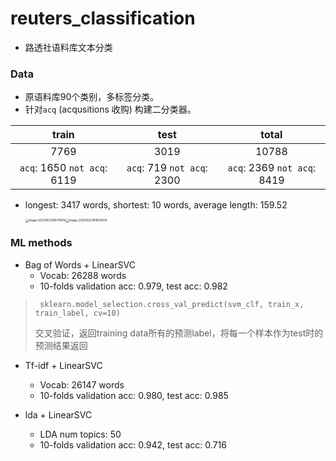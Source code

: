 # reuters_classification

- 路透社语料库文本分类

### Data

- 原语料库90个类别，多标签分类。
- 针对`acq` (acqusitions 收购) 构建二分类器。

|            train            |            test            |            total            |
| :-------------------------: | :------------------------: | :-------------------------: |
|            7769             |            3019            |            10788            |
| `acq`: 1650 `not acq`: 6119 | `acq`: 719 `not acq`: 2300 | `acq`: 2369 `not acq`: 8419 |

- longest: 3417 words, shortest: 10 words, average length: 159.52

  <img src="/Users/linzheng/Desktop/ML-Projects/reuters_classification/imgs/image-20210623180718916.png" alt="image-20210623180718916" style="zoom: 33%;" /><img src="/Users/linzheng/Desktop/ML-Projects/reuters_classification/imgs/image-20210623181655829.png" alt="image-20210623181655829" style="zoom:33%;" />

### ML methods

- Bag of Words + LinearSVC
  - Vocab: 26288 words
  - 10-folds validation acc: 0.979, test acc: 0.982

> ` sklearn.model_selection.cross_val_predict(svm_clf, train_x, train_label, cv=10)`
>
> 交叉验证，返回training data所有的预测label，将每一个样本作为test时的预测结果返回

- Tf-idf + LinearSVC
  - Vocab:  26147 words
  - 10-folds validation acc: 0.980, test acc: 0.985

- lda + LinearSVC
  - LDA num topics: 50
  - 10-folds validation acc: 0.942, test acc: 0.716
